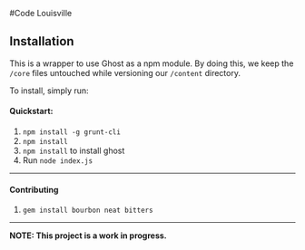 #Code Louisville 

## Installation
This is a wrapper to use Ghost as a npm module. By doing this, we keep the `/core` files untouched while versioning our `/content` directory.

To install, simply run:

#### Quickstart:

1. `npm install -g grunt-cli`
1. `npm install`
1. `npm install` to install ghost
1. Run `node index.js`

---

#### Contributing

1. `gem install bourbon neat bitters`

---

**NOTE: This project is a work in progress.**
